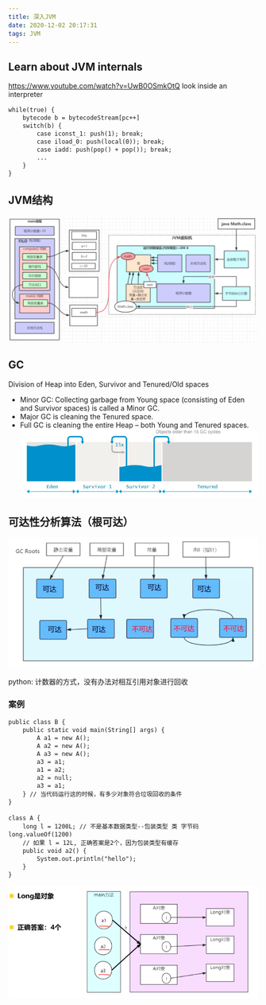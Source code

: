 ```yaml
---
title: 深入JVM
date: 2020-12-02 20:17:31
tags: JVM
---
```


## Learn about JVM internals

https://www.youtube.com/watch?v=UwB0OSmkOtQ
look inside an interpreter
```
while(true) {
	bytecode b = bytecodeStream[pc++]
	switch(b) {
		case iconst_1: push(1); break;
		case iload_0: push(local(0)); break;
		case iadd: push(pop() + pop()); break;
		...
	}
}
```

## JVM结构

![](/images/jvm_intro/jvm.png)

## GC
Division of Heap into Eden, Survivor and Tenured/Old spaces
- Minor GC: Collecting garbage from Young space (consisting of Eden and Survivor spaces) is called a Minor GC. 
- Major GC is cleaning the Tenured space.
- Full GC is cleaning the entire Heap – both Young and Tenured spaces.
![](/images/jvm_intro/gc.png)


## 可达性分析算法（根可达）

![](/images/jvm_intro/root.png)


python: 计数器的方式，没有办法对相互引用对象进行回收


### 案例

```
public class B {
	public static void main(String[] args) {
		A a1 = new A();
		A a2 = new A();
		A a3 = new A();
		a3 = a1;
		a1 = a2;
		a2 = null;
		a3 = a1;
	} // 当代码运行这的时候，有多少对象符合垃圾回收的条件
}

class A {
	long l = 1200L; // 不是基本数据类型--包装类型 类 字节码 long.valueOf(1200)
	// 如果 l = 12L, 正确答案是2个，因为包装类型有缓存
	public void a2() {
		System.out.println("hello");
	}
}
```

![](/images/jvm_intro/case1_ans.png)